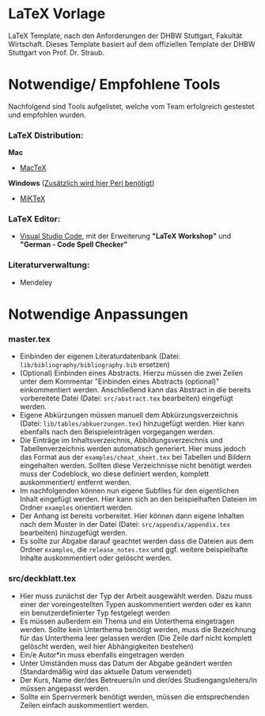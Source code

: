 # LaTeX Vorlage

LaTeX Template, nach den Anforderungen der DHBW Stuttgart, Fakultät Wirtschaft.
Dieses Template basiert auf dem offiziellen Template der DHBW Stuttgart von Prof. Dr. Straub.

# Notwendige/ Empfohlene Tools

Nachfolgend sind Tools aufgelistet, welche vom Team erfolgreich gestestet und empfohlen wurden.

### LaTeX Distribution:

**Mac**

- [MacTeX](https://tug.org/mactex/mactex-download.html "MacTeX Download Seite")

**Windows** ([Zusätzlich wird hier Perl benötigt](http://strawberryperl.com/ "Perl for Windows"))

- [MiKTeX](https://miktex.org/download "MiKTeX Download Seite")

### LaTeX Editor:

- [Visual Studio Code](https://code.visualstudio.com/ "Visual Studio Code Download Seite"), mit der Erweiterung **"LaTeX Workshop"** und **"German - Code Spell Checker"**

### Literaturverwaltung:

- Mendeley

# Notwendige Anpassungen

### master.tex

- Einbinden der eigenen Literaturdatenbank (Datei: `lib/bibliography/bibliography.bib` ersetzen)
- (Optional) Einbinden eines Abstracts. Hierzu müssen die zwei Zeilen unter dem Kommentar "Einbinden eines Abstracts (optional)" einkommentiert werden. Anschließend kann das Abstract in die bereits vorbereitete Datei (Datei: `src/abstract.tex` bearbeiten) eingefügt werden.
- Eigene Abkürzungen müssen manuell dem Abkürzungsverzeichnis (Datei: `lib/tables/abkuerzungen.tex`) hinzugefügt werden. Hier kann ebenfalls nach den Beispieleinträgen vorgegangen werden.
- Die Einträge im Inhaltsverzeichnis, Abbildungsverzeichnis und Tabellenverzeichnis werden automatisch generiert. Hier muss jedoch das Format aus der `examples/cheat_sheet.tex` bei Tabellen und Bildern eingehalten werden. Sollten diese Verzeichnisse nicht benötigt werden muss der Codeblock, wo diese definiert werden, komplett auskommentiert/ entfernt werden.
- Im nachfolgenden können nun eigene Subfiles für den eigentlichen Inhalt eingefügt werden. Hier kann sich an den beispielhaften Dateien im Ordner `examples` orientiert werden.
- Der Anhang ist bereits vorbereitet. Hier können dann eigene Inhalten nach dem Muster in der Datei (Datei: `src/appendix/appendix.tex` bearbeiten) hinzugefügt werden.
- Es sollte zur Abgabe darauf geachtet werden dass die Dateien aus dem Ordner `examples`, die `release_notes.tex` und ggf. weitere beispielhafte Inhalte auskommentiert oder gelöscht werden.

### src/deckblatt.tex

- Hier muss zunächst der Typ der Arbeit ausgewählt werden. Dazu muss einer der voreingestellten Typen auskommentiert werden oder es kann ein benutzerdefinierter Typ festgelegt werden
- Es müssen außerdem ein Thema und ein Unterthema eingetragen werden. Sollte kein Unterthema benötigt werden, muss die Bezeichnung für das Unterthema leer gelassen werden (Die Zeile darf nicht komplett gelöscht werden, weil hier Abhängigkeiten bestehen)
- Ein/e Autor\*in muss ebenfalls eingetragen werden
- Unter Umständen muss das Datum der Abgabe geändert werden (Standardmäßig wird das aktuelle Datum verwendet)
- Der Kurs, Name der/des Betreuers/in und der/des Studiengangsleiters/in müssen angepasst werden.
- Sollte ein Sperrvermerk benötigt werden, müssen die entsprechenden Zeilen einfach auskommentiert werden.
